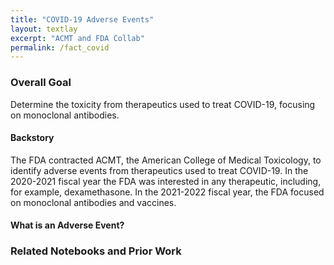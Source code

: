 ```yaml
---
title: "COVID-19 Adverse Events"
layout: textlay
excerpt: "ACMT and FDA Collab"
permalink: /fact_covid
---
```


### Overall Goal
Determine the toxicity from therapeutics used to treat COVID-19, focusing on monoclonal antibodies. 


#### Backstory
The FDA contracted ACMT, the American College of Medical Toxicology, to identify adverse events from therapeutics used to treat COVID-19. In the 2020-2021 fiscal year the FDA was interested in any therapeutic, including, for example, dexamethasone. In the 2021-2022 fiscal year, the FDA focused on monoclonal antibodies and vaccines. 

#### What is an Adverse Event?

### Related Notebooks and Prior Work